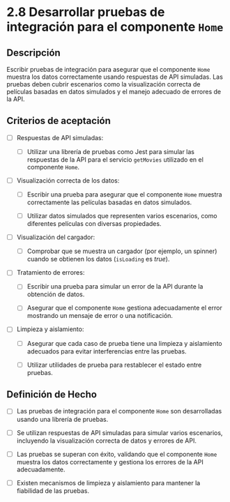 # 2.8 Desarrollar pruebas de integración para el componente `Home`

## Descripción 

Escribir pruebas de integración para asegurar que el componente `Home` muestra los datos correctamente usando respuestas de API simuladas. Las pruebas deben cubrir escenarios como la visualización correcta de películas basadas en datos simulados y el manejo adecuado de errores de la API.

## Criterios de aceptación

- [ ] Respuestas de API simuladas:

    - [ ] Utilizar una librería de pruebas como Jest para simular las respuestas de la API para el servicio `getMovies` utilizado en el componente `Home`.

- [ ] Visualización correcta de los datos:

    - [ ] Escribir una prueba para asegurar que el componente `Home` muestra correctamente las películas basadas en datos simulados.

    - [ ] Utilizar datos simulados que representen varios escenarios, como diferentes películas con diversas propiedades.

- [ ] Visualización del cargador:

    - [ ] Comprobar que se muestra un cargador (por ejemplo, un spinner) cuando se obtienen los datos (`isLoading` es _true_).

- [ ] Tratamiento de errores:

    - [ ] Escribir una prueba para simular un error de la API durante la obtención de datos.

    - [ ] Asegurar que el componente `Home` gestiona adecuadamente el error mostrando un mensaje de error o una notificación.

- [ ] Limpieza y aislamiento:

    - [ ] Asegurar que cada caso de prueba tiene una limpieza y aislamiento adecuados para evitar interferencias entre las pruebas.

    - [ ] Utilizar utilidades de prueba para restablecer el estado entre pruebas.

## Definición de Hecho

- [ ] Las pruebas de integración para el componente `Home` son desarrolladas usando una librería de pruebas.

- [ ] Se utilizan respuestas de API simuladas para simular varios escenarios, incluyendo la visualización correcta de datos y errores de API.

- [ ] Las pruebas se superan con éxito, validando que el componente `Home` muestra los datos correctamente y gestiona los errores de la API adecuadamente.

- [ ] Existen mecanismos de limpieza y aislamiento para mantener la fiabilidad de las pruebas.